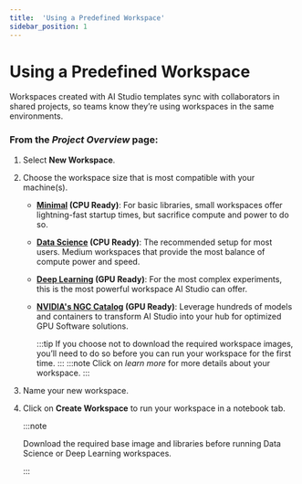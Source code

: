 ```yaml
---
title:  'Using a Predefined Workspace'
sidebar_position: 1
---
```

# Using a Predefined Workspace 

Workspaces created with AI Studio templates sync with collaborators in shared projects, so teams know they’re using workspaces in the same environments. 

### From the *Project Overview* page:

1. Select **New Workspace**.

2. Choose the workspace size that is most compatible with your machine(s). 

    - **[Minimal](/docs/aistudio/using-aistudio/workspaces/base-images#minimal-image) (CPU Ready)**: For basic libraries, small workspaces offer lightning-fast startup times, but sacrifice compute and power to do so. 

    - **[Data Science](/docs/aistudio/using-aistudio/workspaces/base-images#data-science-image) (CPU Ready)**: The recommended setup for most users. Medium workspaces that provide the most balance of compute power and speed.

    - **[Deep Learning](/docs/aistudio/using-aistudio/workspaces/base-images#deep-learning-image) (GPU Ready)**: For the most complex experiments, this is the most powerful workspace AI Studio can offer.

    - **[NVIDIA's NGC Catalog](/docs/aistudio/using-aistudio/workspaces/base-images#ngc-catalog-containers) (GPU Ready)**: Leverage hundreds of models and containers to transform AI Studio into your hub for optimized GPU Software solutions.

        :::tip
         If you choose not to download the required workspace images, you’ll need to do so before you can run your workspace for the first time.
        :::
    :::note
    Click on *learn more* for more details about your workspace.
    ::: 

3. Name your new workspace.  

4. Click on **Create Workspace** to run your workspace in a notebook tab.

    :::note

    Download the required base image and libraries before running Data Science or Deep Learning workspaces.

    :::
 